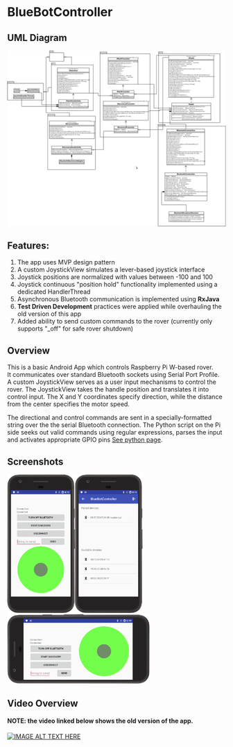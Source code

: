 # BlueBotController

## UML Diagram
![UML Overview](https://github.com/vrestivo/bluebotcontroller/blob/master/UML_diagram.png)


## Features:
1) The app uses MVP design pattern
2) A custom JoystickView simulates a lever-based joystick interface
3) Joystick positions are normalized with values between -100 and 100
4) Joystick continuous "position hold" functionality implemented using a dedicated HandlerThread
5) Asynchronous Bluetooth communication is implemented using **RxJava**
6) **Test Driven Development** practices were applied while overhauling the old version of this app
7) Added ability to send custom commands to the rover (currently only supports "_off" for safe rover shutdown)


## Overview
This is a basic Android App which controls Raspberry Pi W-based rover.  
It communicates over standard Bluetooth sockets using Serial Port Profile.  
A custom JoystickView serves as a user input mechanisms to control the rover.
The JoystickView takes the handle position and translates it into control input.
The X and Y coordinates specify direction, while the distance from the center specifies the motor speed.

The directional and control commands are sent in a specially-formatted string over the the serial Bluetooth connection.
The Python script on the Pi side seeks out valid commands using regular expressions,
parses the input and activates appropriate GPIO pins [See python page](https://github.com/vrestivo/pibluebot_public).

## Screenshots
<div>
<img align="left" src="screenshots/main_port.png" width="31%">
<img align="top|middle" src="screenshots/discovery_port.png" width="31%">
<img align="left|bottom" src="screenshots/main_land.png" width="65%">
<br>
</div>

## Video Overview
#### NOTE:  the video linked below shows the old version of the app.
[![IMAGE ALT TEXT HERE](http://i.ytimg.com/vi/-OFqrM3yGVg/maxresdefault.jpg)](https://youtu.be/-OFqrM3yGVg)
